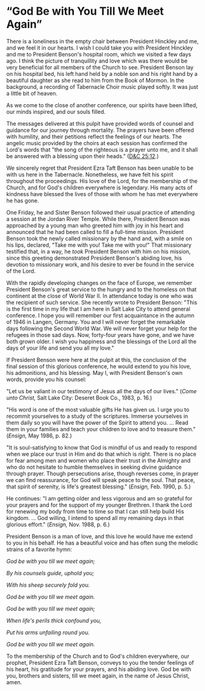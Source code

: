 # “God Be with You Till We Meet Again”

There is a loneliness in the empty chair between President Hinckley and me,
and we feel it in our hearts. I wish I could take you with President Hinckley
and me to President Benson's hospital room, which we visited a few days ago. I
think the picture of tranquillity and love which was there would be very
beneficial for all members of the Church to see. President Benson lay on his
hospital bed, his left hand held by a noble son and his right hand by a
beautiful daughter as she read to him from the Book of Mormon. In the
background, a recording of Tabernacle Choir music played softly. It was just a
little bit of heaven.

As we come to the close of another conference, our spirits have been lifted,
our minds inspired, and our souls filled.

The messages delivered at this pulpit have provided words of counsel and
guidance for our journey through mortality. The prayers have been offered with
humility, and their petitions reflect the feelings of our hearts. The angelic
music provided by the choirs at each session has confirmed the Lord's words
that "the song of the righteous is a prayer unto me, and it shall be answered
with a blessing upon their heads." ([D&amp;C
25:12](https://www.lds.org/scriptures/dc-testament/dc/25.12?lang=eng#11).)

We sincerely regret that President Ezra Taft Benson has been unable to be with
us here in the Tabernacle. Nonetheless, we have felt his spirit throughout the
proceedings. His love of the Lord, for the membership of the Church, and for
God's children everywhere is legendary. His many acts of kindness have blessed
the lives of those with whom he has met everywhere he has gone.

One Friday, he and Sister Benson followed their usual practice of attending a
session at the Jordan River Temple. While there, President Benson was
approached by a young man who greeted him with joy in his heart and announced
that he had been called to fill a full-time mission. President Benson took the
newly called missionary by the hand and, with a smile on his lips, declared,
"Take me with you! Take me with you!" That missionary testified that, in a
way, he _took_ President Benson with him on his mission, since this greeting
demonstrated President Benson's abiding love, his devotion to missionary work,
and his desire to ever be found in the service of the Lord.

With the rapidly developing changes on the face of Europe, we remember
President Benson's great service to the hungry and to the homeless on that
continent at the close of World War II. In attendance today is one who was the
recipient of such service. She recently wrote to President Benson: "This is
the first time in my life that I am here in Salt Lake City to attend general
conference. I hope you will remember our first acquaintance in the autumn of
1946 in Langen, Germany. You and I will never forget the remarkable days
following the Second World War. We will never forget your help for the
refugees in those sad days. Now, forty-four years have gone, and we have both
grown older. I wish you happiness and the blessings of the Lord all the days
of your life and send you all my love."

If President Benson were here at the pulpit at this, the conclusion of the
final session of this glorious conference, he would extend to you his love,
his admonitions, and his blessing. May I, with President Benson's own words,
provide you his counsel:

"Let us be valiant in our testimony of Jesus all the days of our lives."
(_Come unto Christ,_ Salt Lake City: Deseret Book Co., 1983, p. 16.)

"His word is one of the most valuable gifts He has given us. I urge you to
recommit yourselves to a study of the scriptures. Immerse yourselves in them
daily so you will have the power of the Spirit to attend you. ... Read them in
your families and teach your children to love and to treasure them."
(_Ensign,_ May 1986, p. 82.)

"It is soul-satisfying to know that God is mindful of us and ready to respond
when we place our trust in Him and do that which is right. There is no place
for fear among men and women who place their trust in the Almighty and who do
not hesitate to humble themselves in seeking divine guidance through prayer.
Though persecutions arise, though reverses come, in prayer we can find
reassurance, for God will speak peace to the soul. That peace, that spirit of
serenity, is life's greatest blessing." (_Ensign,_ Feb. 1990, p. 5.)

He continues: "I am getting older and less vigorous and am so grateful for
your prayers and for the support of my younger Brethren. I thank the Lord for
renewing my body from time to time so that I can still help build His kingdom.
... God willing, I intend to spend all my remaining days in that glorious
effort." (_Ensign,_ Nov. 1988, p. 6.)

President Benson is a man of love, and this love he would have me extend to
you in his behalf. He has a beautiful voice and has often sung the melodic
strains of a favorite hymn:

_God be with you till we meet again;_

_By his counsels guide, uphold you;_

_With his sheep securely fold you._

_God be with you till we meet again._

_God be with you till we meet again;_

_When life's perils thick confound you,_

_Put his arms unfailing round you._

_God be with you till we meet again._

To the membership of the Church and to God's children everywhere, our prophet,
President Ezra Taft Benson, conveys to you the tender feelings of his heart,
his gratitude for your prayers, and his abiding love. God be with you,
brothers and sisters, till we meet again, in the name of Jesus Christ, amen.

